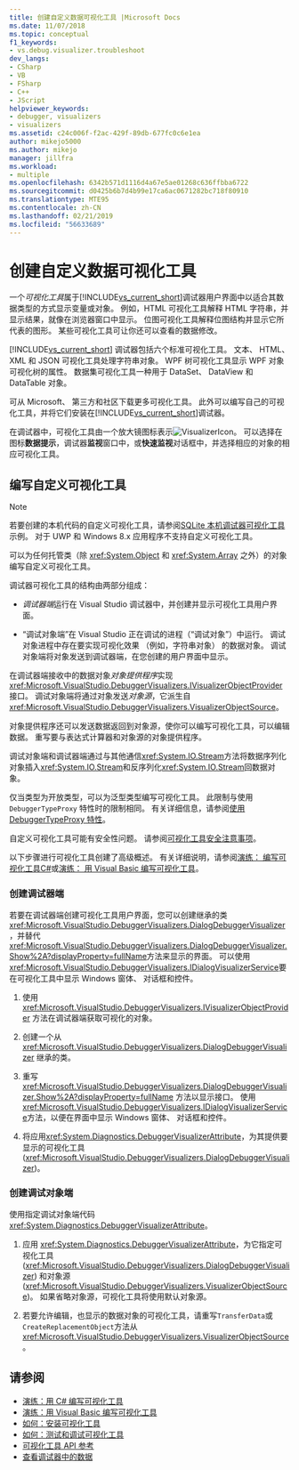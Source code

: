 ```yaml
---
title: 创建自定义数据可视化工具 |Microsoft Docs
ms.date: 11/07/2018
ms.topic: conceptual
f1_keywords:
- vs.debug.visualizer.troubleshoot
dev_langs:
- CSharp
- VB
- FSharp
- C++
- JScript
helpviewer_keywords:
- debugger, visualizers
- visualizers
ms.assetid: c24c006f-f2ac-429f-89db-677fc0c6e1ea
author: mikejo5000
ms.author: mikejo
manager: jillfra
ms.workload:
- multiple
ms.openlocfilehash: 6342b571d1116d4a67e5ae01268c636ffbba6722
ms.sourcegitcommit: d0425b6b7d4b99e17ca6ac0671282bc718f80910
ms.translationtype: MTE95
ms.contentlocale: zh-CN
ms.lasthandoff: 02/21/2019
ms.locfileid: "56633689"
---
```

# <a name="create-custom-data-visualizers"></a>创建自定义数据可视化工具
 一个*可视化工具*属于[!INCLUDE[vs_current_short](../code-quality/includes/vs_current_short_md.md)]调试器用户界面中以适合其数据类型的方式显示变量或对象。 例如，HTML 可视化工具解释 HTML 字符串，并显示结果，就像在浏览器窗口中显示。 位图可视化工具解释位图结构并显示它所代表的图形。 某些可视化工具可让你还可以查看的数据修改。

 [!INCLUDE[vs_current_short](../code-quality/includes/vs_current_short_md.md)] 调试器包括六个标准可视化工具。 文本、 HTML、 XML 和 JSON 可视化工具处理字符串对象。 WPF 树可视化工具显示 WPF 对象可视化树的属性。 数据集可视化工具一种用于 DataSet、 DataView 和 DataTable 对象。

可从 Microsoft、 第三方和社区下载更多可视化工具。 此外可以编写自己的可视化工具，并将它们安装在[!INCLUDE[vs_current_short](../code-quality/includes/vs_current_short_md.md)]调试器。

在调试器中，可视化工具由一个放大镜图标表示![VisualizerIcon](../debugger/media/dbg-tips-visualizer-icon.png "可视化工具图标")。 可以选择在图标**数据提示**，调试器**监视**窗口中，或**快速监视**对话框中，并选择相应的对象的相应可视化工具。

## <a name="write-custom-visualizers"></a>编写自定义可视化工具

 > [!NOTE]
 > 若要创建的本机代码的自定义可视化工具，请参阅[SQLite 本机调试器可视化工具](https://github.com/Microsoft/VSSDK-Extensibility-Samples/tree/master/SqliteVisualizer)示例。 对于 UWP 和 Windows 8.x 应用程序不支持自定义可视化工具。

可以为任何托管类（除 <xref:System.Object> 和 <xref:System.Array> 之外）的对象编写自定义可视化工具。

调试器可视化工具的结构由两部分组成：

- *调试器端*运行在 Visual Studio 调试器中，并创建并显示可视化工具用户界面。

- “调试对象端”在 Visual Studio 正在调试的进程（“调试对象”）中运行。 调试对象进程中存在要实现可视化效果 （例如，字符串对象） 的数据对象。 调试对象端将对象发送到调试器端，在您创建的用户界面中显示。

在调试器端接收中的数据对象*对象提供程序*实现<xref:Microsoft.VisualStudio.DebuggerVisualizers.IVisualizerObjectProvider>接口。 调试对象端将通过对象发送*对象源*，它派生自<xref:Microsoft.VisualStudio.DebuggerVisualizers.VisualizerObjectSource>。

对象提供程序还可以发送数据返回到对象源，使你可以编写可视化工具，可以编辑数据。 重写要与表达式计算器和对象源的对象提供程序。

调试对象端和调试器端通过与其他通信<xref:System.IO.Stream>方法将数据序列化对象插入<xref:System.IO.Stream>和反序列化<xref:System.IO.Stream>回数据对象。

仅当类型为开放类型，可以为泛型类型编写可视化工具。 此限制与使用 `DebuggerTypeProxy` 特性时的限制相同。 有关详细信息，请参阅[使用 DebuggerTypeProxy 特性](../debugger/using-debuggertypeproxy-attribute.md)。

自定义可视化工具可能有安全性问题。 请参阅[可视化工具安全注意事项](../debugger/visualizer-security-considerations.md)。

以下步骤进行可视化工具创建了高级概述。 有关详细说明，请参阅[演练： 编写可视化工具C#](../debugger/walkthrough-writing-a-visualizer-in-csharp.md)或[演练： 用 Visual Basic 编写可视化工具](../debugger/walkthrough-writing-a-visualizer-in-visual-basic.md)。

### <a name="to-create-the-debugger-side"></a>创建调试器端

若要在调试器端创建可视化工具用户界面，您可以创建继承的类<xref:Microsoft.VisualStudio.DebuggerVisualizers.DialogDebuggerVisualizer>，并替代<xref:Microsoft.VisualStudio.DebuggerVisualizers.DialogDebuggerVisualizer.Show%2A?displayProperty=fullName>方法来显示的界面。 可以使用<xref:Microsoft.VisualStudio.DebuggerVisualizers.IDialogVisualizerService>要在可视化工具中显示 Windows 窗体、 对话框和控件。

1.  使用 <xref:Microsoft.VisualStudio.DebuggerVisualizers.IVisualizerObjectProvider> 方法在调试器端获取可视化的对象。

1.  创建一个从 <xref:Microsoft.VisualStudio.DebuggerVisualizers.DialogDebuggerVisualizer> 继承的类。

1.  重写 <xref:Microsoft.VisualStudio.DebuggerVisualizers.DialogDebuggerVisualizer.Show%2A?displayProperty=fullName> 方法以显示接口。 使用<xref:Microsoft.VisualStudio.DebuggerVisualizers.IDialogVisualizerService>方法，以便在界面中显示 Windows 窗体、 对话框和控件。

4.  将应用<xref:System.Diagnostics.DebuggerVisualizerAttribute>，为其提供要显示的可视化工具 (<xref:Microsoft.VisualStudio.DebuggerVisualizers.DialogDebuggerVisualizer>)。

### <a name="to-create-the-debuggee-side"></a>创建调试对象端

使用指定调试对象端代码<xref:System.Diagnostics.DebuggerVisualizerAttribute>。

1.  应用 <xref:System.Diagnostics.DebuggerVisualizerAttribute>，为它指定可视化工具 (<xref:Microsoft.VisualStudio.DebuggerVisualizers.DialogDebuggerVisualizer>) 和对象源 (<xref:Microsoft.VisualStudio.DebuggerVisualizers.VisualizerObjectSource>)。 如果省略对象源，可视化工具将使用默认对象源。

1.  若要允许编辑，也显示的数据对象的可视化工具，请重写`TransferData`或`CreateReplacementObject`方法从<xref:Microsoft.VisualStudio.DebuggerVisualizers.VisualizerObjectSource>。

## <a name="see-also"></a>请参阅

- [演练：用 C# 编写可视化工具](../debugger/walkthrough-writing-a-visualizer-in-csharp.md)
- [演练：用 Visual Basic 编写可视化工具](../debugger/walkthrough-writing-a-visualizer-in-visual-basic.md)
- [如何：安装可视化工具](../debugger/how-to-install-a-visualizer.md)
- [如何：测试和调试可视化工具](../debugger/how-to-test-and-debug-a-visualizer.md)
- [可视化工具 API 参考](../debugger/visualizer-api-reference.md)
- [查看调试器中的数据](../debugger/viewing-data-in-the-debugger.md)